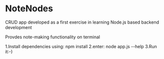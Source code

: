 # NoteNodes
CRUD app developed as a first exercise in learning Node.js based backend development

Provdes note-making functionality on terminal

1.Install dependencies using: npm install
2.enter: node app.js --help 
3.Run it:-)
